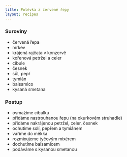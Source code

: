 ```yaml
---
title: Polévka z červené řepy
layout: recipes
---
```


### Suroviny
- červená řepa
- mrkev
- krájená rajčata v konzervě
- kořenová petržel a celer
- cibule
- česnek
- sůl, pepř
- tymián
- balsamico
- kysaná smetana

### Postup
- osmažíme cibulku
- přidáme nastrouhanou řepu (na okurkovém struhadle)
- přidáme nakrájenou petržel, celer, česnek
- ochutíme solí, pepřem a tymiánem
- vaříme do měkka
- rozmixujeme tyčovým mixérem
- dochutíme balsamicem
- podáváme s kysanou smetanou
